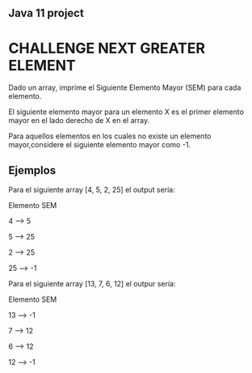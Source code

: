 
## Java 11 project
# CHALLENGE NEXT GREATER ELEMENT

Dado un array, imprime el Siguiente Elemento Mayor (SEM) para cada elemento.

El siguiente elemento mayor para un elemento X es el primer elemento mayor en el lado derecho de X en el array.

Para aquellos elementos en los cuales no existe un elemento mayor,considere el siguiente elemento mayor como -1.

## Ejemplos
Para el siguiente array [4, 5, 2, 25] el output sería:

Elemento SEM

4 --> 5

5 --> 25

2 --> 25

25 --> -1


Para el siguiente array [13, 7, 6, 12] el outpur sería:

Elemento SEM

13 --> -1

7 --> 12

6 --> 12

12 --> -1
